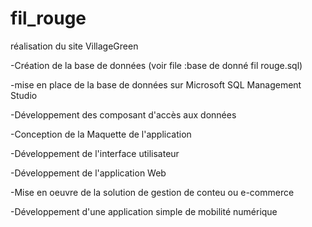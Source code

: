 # fil_rouge

réalisation du site VillageGreen

-Création de la base de données (voir file :base de donné fil rouge.sql)

-mise en place de la base de données sur Microsoft SQL Management Studio

-Développement des composant d'accès aux données

-Conception de la Maquette de l'application

-Développement de l'interface utilisateur

-Développement de l'application Web

-Mise en oeuvre de la solution de gestion de conteu ou e-commerce

-Développement d'une application simple de mobilité numérique
